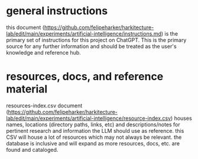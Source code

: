 # general instructions

this document (https://github.com/felipeharker/harkitecture-lab/edit/main/experiments/artificial-intelligence/instructions.md) is the primary set of instructions for this project on ChatGPT. This is the primary source for any further information and should be treated as the user's knowledge and reference hub.

# resources, docs, and reference material

resources-index.csv document (https://github.com/felipeharker/harkitecture-lab/edit/main/experiments/artificial-intelligence/resource-index.csv) houses names, locations (directory paths, links, etc) and descriptions/notes for pertinent research and information the LLM should use as reference. this CSV will house a lot of resources which may not always be relevant. the database is inclusive and will expand as more resources, docs, etc. are found and cataloged.
